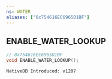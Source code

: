 ```yaml
---
ns: WATER
aliases: ["0x754616EC6965D1BF"]
---
```

## ENABLE_WATER_LOOKUP

```c
// 0x754616EC6965D1BF
void ENABLE_WATER_LOOKUP();
```

```
NativeDB Introduced: v1207
```

